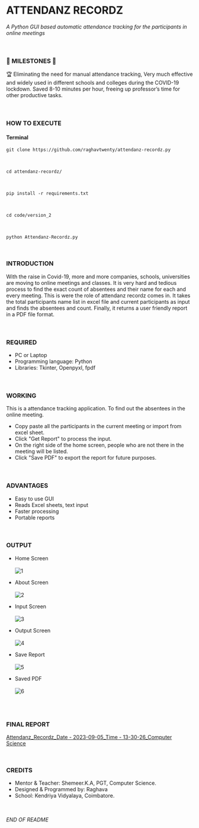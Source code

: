 # ATTENDANZ RECORDZ
_A Python GUI based automatic attendance tracking for the participants in online meetings_
<br><br><br>


### 🌟 MILESTONES 🌟
🏆 Eliminating the need for manual attendance tracking, Very much effective and widely used in different schools and colleges during the COVID-19 lockdown. Saved 8-10 minutes per hour, freeing up professor’s time for other productive tasks.
<br><br><br>


### HOW TO EXECUTE

#### Terminal
```
git clone https://github.com/raghavtwenty/attendanz-recordz.py
```
<br>

```
cd attendanz-recordz/
```
<br>

```
pip install -r requirements.txt
```
<br>

```
cd code/version_2
```
<br>

```
python Attendanz-Recordz.py
```
<br>


### INTRODUCTION
With the raise in Covid-19, more and more companies, schools, universities are moving to online meetings and classes. It is very hard and tedious process to find the exact count of absentees and their name for each and every meeting. This is were the role of attendanz recordz comes in. It takes the total participants name list in excel file and current participants as input and finds the absentees and count. Finally, it returns a user friendly report in a PDF file format.
<br><br><br>


### REQUIRED
- PC or Laptop <br>
- Programming language: Python <br>
- Libraries: Tkinter, Openpyxl, fpdf
<br><br><br>


### WORKING
This is a attendance tracking application. To find out the absentees in the online meeting. <br>
- Copy paste all the participants in the current meeting or import from excel sheet.
- Click "Get Report" to process the input.
- On the right side of the home screen, people who are not there in the meeting will be listed.
- Click "Save PDF" to export the report for future purposes.
<br><br><br>


### ADVANTAGES
- Easy to use GUI <br>
- Reads Excel sheets, text input <br>
- Faster processing <br>
- Portable reports 
<br><br><br>


### OUTPUT

- Home Screen <br><br>
![1](https://github.com/raghavtwenty/attendanz-recordz/assets/126254197/3bca8b4c-75b4-4d58-a365-1abdff800da8)


- About Screen <br><br>
![2](https://github.com/raghavtwenty/attendanz-recordz/assets/126254197/323fdb52-2005-4831-8dc3-8d35677873e1)


- Input Screen <br><br>
![3](https://github.com/raghavtwenty/attendanz-recordz/assets/126254197/1dcc5ab3-022a-4b27-9a65-9a94fcfc6202)


- Output Screen <br><br>
![4](https://github.com/raghavtwenty/attendanz-recordz/assets/126254197/af9d95e1-848b-471a-bd37-f970dad59584)


- Save Report <br><br>
![5](https://github.com/raghavtwenty/attendanz-recordz/assets/126254197/10fd2660-e125-45ad-9b1b-8fa19a104986)


- Saved PDF <br><br>
![6](https://github.com/raghavtwenty/attendanz-recordz/assets/126254197/71a07043-4ae7-4022-94f9-5f52f637e797)

<br><br>

### FINAL REPORT 
[Attendanz_Recordz_Date - 2023-09-05_Time - 13-30-26_Computer Science](https://github.com/raghavtwenty/attendanz-recordz/files/15256423/report.pdf)

<br>

### CREDITS
- Mentor & Teacher: Shemeer.K.A, PGT, Computer Science. <br>
- Designed & Programmed by: Raghava <br>
- School: Kendriya Vidyalaya, Coimbatore. <br>
<br><br>


_END OF README_
